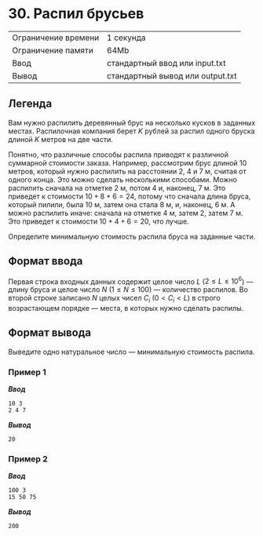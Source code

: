 # 30. Распил брусьев

|                   |                                |
|-------------------|--------------------------------|
|Ограничение времени|1 секунда                       |
|Ограничение памяти |64Mb                            |
|Ввод               |стандартный ввод или input.txt  |
|Вывод              |стандартный вывод или output.txt|

## Легенда

Вам нужно распилить деревянный брус на несколько кусков в заданных местах. Распилочная компания берет $K$ рублей за распил одного бруска длиной $K$ метров на две части.

Понятно, что различные способы распила приводят к различной суммарной стоимости заказа. Например, рассмотрим брус длиной 10 метров, который нужно распилить на расстоянии 2, 4 и 7 м, считая от одного конца. Это можно сделать несколькими способами. Можно распилить сначала на отметке 2 м, потом 4 и, наконец, 7 м. Это приведет к стоимости $10+8+6=24$, потому что сначала длина бруса, который пилили, была 10 м, затем она стала 8 м, и, наконец, 6 м. А можно распилить иначе: сначала на отметке 4 м, затем 2, затем 7 м. Это приведет к стоимости $10+4+6=20$, что лучше.

Определите минимальную стоимость распила бруса на заданные части.

## Формат ввода

Первая строка входных данных содержит целое число $L$ ($2 ≤ L ≤ 10^{6}$) — длину бруса и целое число $N$ ($1 ≤ N ≤ 100$) — количество распилов. Во второй строке записано $N$ целых чисел $С_{i}$ ($0 < C_{i} < L$) в строго возрастающем порядке — места, в которых нужно сделать распилы.

## Формат вывода

Выведите одно натуральное число — минимальную стоимость распила.

### Пример 1

***Ввод***

```text
10 3
2 4 7
```

***Вывод***

```text
20
```

### Пример 2

***Ввод***

```text
100 3
15 50 75
```

***Вывод***

```text
200
```
